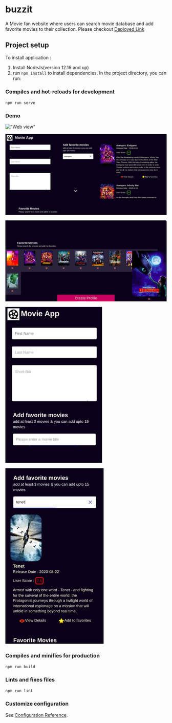 # buzzit

A Movie fan website where users can search movie database and add favorite movies to their collection.
Please checkout [Deployed Link](https://movieitt.netlify.app/)

## Project setup

To install application :

1. Install NodeJs(version 12.16 and up)
2. run `npm install` to install dependencies.
   In the project directory, you can run:

### Compiles and hot-reloads for development

```
npm run serve
```

### Demo

!["Web view"](https://github.com/Meghanath91/movieapp/blob/master/Demo/buzzit.gif)

!["Web view"](https://github.com/Meghanath91/movieapp/blob/master/Demo/3.jpg)

!["Web view 2"](https://github.com/Meghanath91/movieapp/blob/master/Demo/4.jpg)

!["Mobile view 1"](https://github.com/Meghanath91/movieapp/blob/master/Demo/1.jpg)

!["Mobile view 2"](https://github.com/Meghanath91/movieapp/blob/master/Demo/6.jpg)

### Compiles and minifies for production

```
npm run build
```

### Lints and fixes files

```
npm run lint
```

### Customize configuration

See [Configuration Reference](https://cli.vuejs.org/config/).
